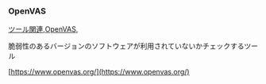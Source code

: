 ### OpenVAS
[ツール関連](ツール関連.html),[OpenVAS](OpenVAS.html),

脆弱性のあるバージョンのソフトウェアが利用されていないかチェックするツール

[https://www.openvas.org/](https://www.openvas.org/)

